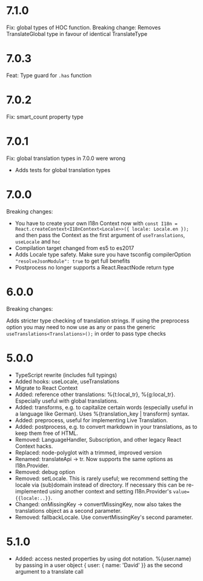 # 7.1.0

Fix: global types of HOC function.
Breaking change: Removes TranslateGlobal type in favour of identical TranslateType

# 7.0.3

Feat: Type guard for `.has` function

# 7.0.2

Fix: smart_count property type

# 7.0.1

Fix: global translation types in 7.0.0 were wrong

- Adds tests for global translation types

# 7.0.0

Breaking changes:

- You have to create your own I18n Context now with
  `const I18n = React.createContext<I18nContext<Locale>>({ locale: Locale.en });` and then pass the Context as the first argument of `useTranslations`, `useLocale` and `hoc`
- Compilation target changed from es5 to es2017
- Adds Locale type safety. Make sure you have tsconfig compilerOption `"resolveJsonModule": true` to get full benefits
- Postprocess no longer supports a React.ReactNode return type

# 6.0.0

Breaking changes:

Adds stricter type checking of translation strings. If using the preprocess option you may need to now use as any or pass the generic `useTranslations<Translations>();` in order to pass type checks

# 5.0.0

- TypeScript rewrite (includes full typings)
- Added hooks: useLocale, useTranslations
- Migrate to React Context
- Added: reference other translations: %{t:local_tr}, %{g:local_tr}. Especially useful with global translations.
- Added: transforms, e.g. to capitalize certain words (especially useful in a language like German). Uses %{translation_key | transform} syntax.
- Added: preprocess, useful for implementing Live Translation.
- Added: postprocess, e.g. to convert markdown in your translations, as to keep them free of HTML.
- Removed: LanguageHandler, Subscription, and other legacy React Context hacks.
- Replaced: node-polyglot with a trimmed, improved version
- Renamed: translateApi -> tr. Now supports the same options as I18n.Provider.
- Removed: debug option
- Removed: setLocale. This is rarely useful; we recommend setting the locale via (sub)domain instead of directory. If necessary this can be re-implemented using another context and setting I18n.Provider's `value={{locale:..}}`.
- Changed: onMissingKey -> convertMissingKey, now also takes the translations object as a second parameter.
- Removed: fallbackLocale. Use convertMissingKey's second parameter.

# 5.1.0

- Added: access nested properties by using dot notation. %{user.name} by passing in a user object { user: { name: 'David' }} as the second argument to a translate call
